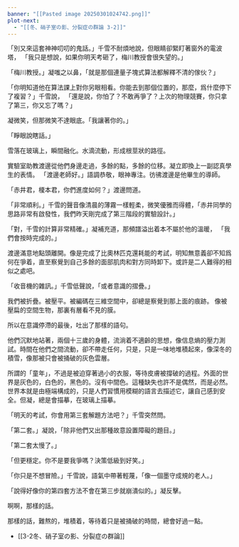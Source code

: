 ```yaml
---
banner: "[[Pasted image 20250301024742.png]]"
plot-next:
  - "[[冬、硝子室の影、分裂症の群論 3-2]]"
---
```


「別又來這套神神叨叨的鬼話。」千雪不耐煩地說，但眼睛卻緊盯著窗外的電波塔，
「我只是想說，如果你明天考砸了，梅川教授會很失望的。」

「梅川教授。」凝嗤之以鼻，「就是那個連量子塊式算法都解釋不清的傢伙？」

「你明知道他在算法課上對你另眼相看。你能去到那個位置的，那麼，爲什麼停下了複習？」千雪說，
「還是說，你怕了？不敢再爭了？上次的物理競賽，你只拿了第三，你又忘了嗎？」

凝微笑，但那微笑不達眼底。「我讓著你的。」

「睜眼說瞎話。」

雪落在玻璃上，瞬間融化。水滴流動，形成根莖狀的路徑。

實驗室助教渡邊從他們身邊走過，多餘的點，多餘的位移。凝立即換上一副認真學生的表情。
「渡邊老師好。」語調恭敬，眼神專注。彷彿渡邊是他畢生的導師。

「赤井君，榎本君，你們進度如何？」渡邊問道。

「非常順利。」千雪的聲音像清晨的薄霧一樣輕柔，微笑優雅而得體，「赤井同學的思路非常有啟發性，我們昨天剛完成了第三階段的實驗設計。」

「對，千雪的計算非常精確。」凝補充道，那頻譜溢出着本不屬於他的溫暖，
「我們會按時完成的。」

渡邊滿意地點頭離開。像是完成了比奧林匹克還耗能的考試，明知無意義卻不知爲何在爭着，直至察覺到自己多餘的面部肌肉和對方同時卸下。或許是二人難得的相似之處吧。

「收音機的雜訊。」千雪低聲說，「或者意識的摺疊。」

我們被折疊。被壓平。被編碼在三維空間中，卻總是察覺到那上面的痕跡。
像被壓扁的空間生物，那裏有層看不見的膜。

所以在意識停滯的最後，吐出了那樣的語句。

他們沉默地站著，兩個十三歲的身體，流淌着不適齡的思想，像信息熵的壓力測試。時間在他們之間流動，卻不帶走任何，只是，只是一味地堆積起來，像深冬的積雪，像那被只會被捅破的灰色雲層。

所謂的「童年」，不過是被迫穿著過小的衣服，等待皮膚被撐破的過程。外面的世界是灰色的，白色的，黑色的。沒有中間色。這種缺失也許不是偶然，而是必然。世界本就是由極端構成的，只是人們習慣用模糊的語言去描述它，讓自己感到安全。但凝，總是會描摹，在玻璃上描摹。

「明天的考試，你會用第三套解題方法吧？」千雪突然問。

「第二套。」凝說，「除非他們又出那種故意設置障礙的題目。」

「第二套太慢了。」

「但更穩定。你不是要我爭嗎？決策低級到好笑。」

「你只是不想冒險。」千雪說，語氣中帶著輕蔑，「像一個墨守成規的老人。」

「說得好像你的第四套方法不會在第三步就崩潰似的。」凝反擊。



啊啊，那樣的話。

那樣的話，難熬的，堆積着，等待着只是被捅破的時間，總會好過一點。



  - [[3-2冬、硝子室の影、分裂症の群論]]